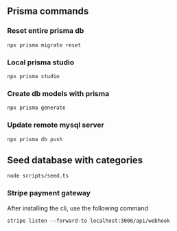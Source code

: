 ## Prisma commands

### Reset entire prisma db

```
npx prisma migrate reset
```

### Local prisma studio

```
npx prisma studio
```

### Create db models with prisma

```
npx prisma generate
```

### Update remote mysql server

```
npx prisma db push
```

## Seed database with categories

```
node scripts/seed.ts
```

### Stripe payment gateway

After installing the cli, use the following command

```
stripe listen --forward-to localhost:3000/api/webhook
```
